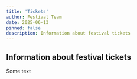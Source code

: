 ```yaml
---
title: 'Tickets'
author: Festival Team
date: 2025-06-13
pinned: false
description: Information about festival tickets
---
```


<script>
    import Action from '$lib/Action.svelte'
    import Button from '$lib/Button.svelte'
    import Image from  '$lib/Image.svelte'
</script>

## Information about festival tickets

Some text


